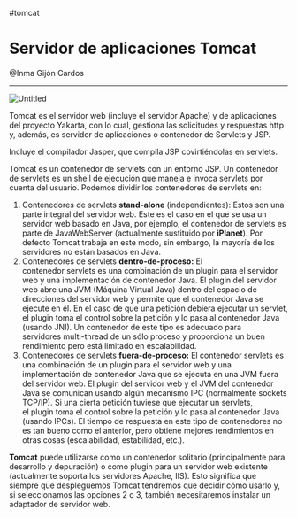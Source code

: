 
#tomcat

# Servidor de aplicaciones Tomcat

@Inma Gijón Cardos 

---

![Untitled](400%20🌋%20Implantación%20de%20aplicaciones%20web/2%20World%20Wide%20Web/Aplicaciones%20web%20y%20servidores%20de%20aplicaciones%208a8b1c5e30cf4985817a07b3d0d1a60c/Servidor%20de%20aplicaciones%20Tomcat%20ce1eefee45714d18b353198c1f2fe089/Untitled.png)

Tomcat es el servidor web (incluye el servidor Apache) y de aplicaciones del proyecto Yakarta, con lo cual, gestiona las solicitudes y respuestas http y, además, es servidor de aplicaciones o contenedor de Servlets y JSP.

Incluye el compilador Jasper, que compila JSP covirtiéndolas en servlets.

Tomcat es un contenedor de servlets con un entorno JSP. Un contenedor de servlets es un shell de ejecución que maneja e invoca servlets por cuenta del usuario. Podemos dividir los contenedores de servlets en:

1. Contenedores de servlets **stand-alone** (independientes): Estos son una parte integral del servidor web. Este es el caso en el que se usa un servidor web basado en Java, por ejemplo, el contenedor de servlets es parte de JavaWebServer (actualmente sustituido por **iPlanet**). Por defecto Tomcat trabaja en este modo, sin embargo, la mayoría de los servidores no están basados en Java.
2. Contenedores de servlets **dentro-de-proceso:** El contenedor servlets es una combinación de un plugin para el servidor web y una implementación de contenedor Java. El plugin del servidor web abre una JVM (Máquina Virtual Java) dentro del espacio de direcciones del servidor web y permite que el contenedor Java se ejecute en él. En el caso de que una petición debiera ejecutar un servlet, el plugin toma el control sobre la petición y lo pasa al contenedor Java (usando JNI). Un contenedor de este tipo es adecuado para servidores multi-thread de un sólo proceso y proporciona un buen rendimiento pero está limitado en escalabilidad.
3. Contenedores de servlets **fuera-de-proceso:** El contenedor servlets es una combinación de un plugin para el servidor web y una implementación de contenedor Java que se ejecuta en una JVM fuera del servidor web. El plugin del servidor web y el JVM del contenedor Java se comunican usando algún mecanismo IPC (normalmente sockets TCP/IP). Si una cierta petición tuviese que ejecutar un servlets, el plugin toma el control sobre la petición y lo pasa al contenedor Java (usando IPCs). El tiempo de respuesta en este tipo de contenedores no es tan bueno como el anterior, pero obtiene mejores rendimientos en otras cosas (escalabilidad, estabilidad, etc.).

**Tomcat** puede utilizarse como un contenedor solitario (principalmente para desarrollo y depuración) o como plugin para un servidor web existente (actualmente soporta los servidores Apache, IIS). Esto significa que siempre que despleguemos Tomcat tendremos que decidir cómo usarlo y, si seleccionamos las opciones 2 o 3, también necesitaremos instalar un adaptador de servidor web.